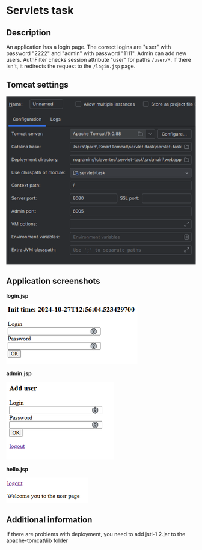 # Servlets task

## Description
An application has a login page. The correct logins are "user" with password "2222" and "admin" with password "1111". Admin can add new users.
AuthFilter checks session attribute "user" for paths `/user/*`. If there isn't, it redirects the request to the `/login.jsp` page.

## Tomcat settings
![img.png](img.png)

## Application screenshots

**login.jsp**

![img_1.png](img_1.png)

**admin.jsp**

![img_2.png](img_2.png)

**hello.jsp**

![img_3.png](img_3.png)
## Additional information
If there are problems with deployment, you need to add jstl-1.2.jar to the apache-tomcat\lib folder